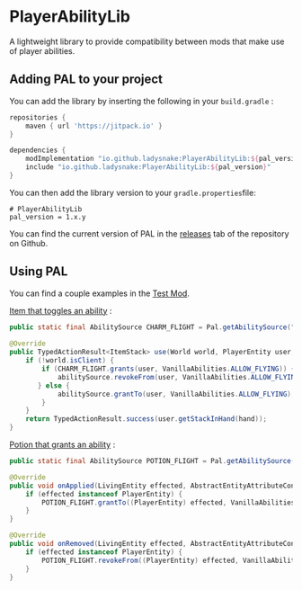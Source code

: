# PlayerAbilityLib
A lightweight library to provide compatibility between mods that make use of player abilities.

## Adding PAL to your project

You can add the library by inserting the following in your `build.gradle` :

```gradle
repositories {
	maven { url 'https://jitpack.io' }
}

dependencies {
    modImplementation "io.github.ladysnake:PlayerAbilityLib:${pal_version}"
    include "io.github.ladysnake:PlayerAbilityLib:${pal_version}"
}
```

You can then add the library version to your `gradle.properties`file:

```properties
# PlayerAbilityLib
pal_version = 1.x.y
```

You can find the current version of PAL in the [releases](https://github.com/Ladysnake/PlayerAbilityLib/releases) tab of the repository on Github.

## Using PAL

You can find a couple examples in the [Test Mod](https://github.com/Ladysnake/PlayerAbilityLib/tree/master/src/testmod/java/io/github/ladysnake/paltest).

[Item that toggles an ability](https://github.com/Ladysnake/PlayerAbilityLib/blob/master/src/testmod/java/io/github/ladysnake/paltest/AbilityToggleItem.java) :
```java
public static final AbilitySource CHARM_FLIGHT = Pal.getAbilitySource("mymod", "charm_flight"));  // works like an identifier
    
@Override
public TypedActionResult<ItemStack> use(World world, PlayerEntity user, Hand hand) {
    if (!world.isClient) {
        if (CHARM_FLIGHT.grants(user, VanillaAbilities.ALLOW_FLYING)) { // check whether the source is granting the ability
            abilitySource.revokeFrom(user, VanillaAbilities.ALLOW_FLYING); // if it is, revoke it
       } else {
            abilitySource.grantTo(user, VanillaAbilities.ALLOW_FLYING);  // otherwise, grant it
        }
    }
    return TypedActionResult.success(user.getStackInHand(hand));
}
```

[Potion that grants an ability](https://github.com/Ladysnake/PlayerAbilityLib/blob/master/src/testmod/java/io/github/ladysnake/paltest/FlightEffect.java) :
```java
public static final AbilitySource POTION_FLIGHT = Pal.getAbilitySource("mymod", "potion_flight");

@Override
public void onApplied(LivingEntity effected, AbstractEntityAttributeContainer abstractEntityAttributeContainer, int amplifier) {
    if (effected instanceof PlayerEntity) {
        POTION_FLIGHT.grantTo((PlayerEntity) effected, VanillaAbilities.ALLOW_FLYING);
    }
}

@Override
public void onRemoved(LivingEntity effected, AbstractEntityAttributeContainer abstractEntityAttributeContainer, int amplifier) {
    if (effected instanceof PlayerEntity) {
        POTION_FLIGHT.revokeFrom((PlayerEntity) effected, VanillaAbilities.ALLOW_FLYING);
    }
}
```
